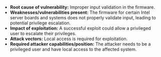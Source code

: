 - **Root cause of vulnerability:** Improper input validation in the firmware.
- **Weaknesses/vulnerabilities present:** The firmware for certain Intel server boards and systems does not properly validate input, leading to potential privilege escalation.
- **Impact of exploitation:** A successful exploit could allow a privileged user to escalate their privileges.
- **Attack vectors:** Local access is required for exploitation.
- **Required attacker capabilities/position:** The attacker needs to be a privileged user and have local access to the affected system.